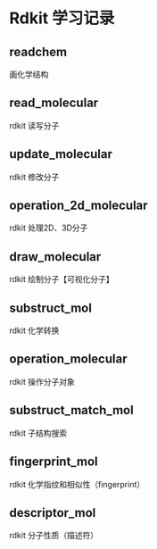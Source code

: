 # Rdkit 学习记录

## readchem

画化学结构

## read_molecular

rdkit 读写分子

## update_molecular

rdkit 修改分子

## operation_2d_molecular

rdkit 处理2D、3D分子

## draw_molecular

rdkit 绘制分子【可视化分子】

## substruct_mol

rdkit 化学转换

## operation_molecular

rdkit 操作分子对象

## substruct_match_mol

rdkit 子结构搜索

## fingerprint_mol

rdkit 化学指纹和相似性（fingerprint）

## descriptor_mol

rdkit 分子性质（描述符）
